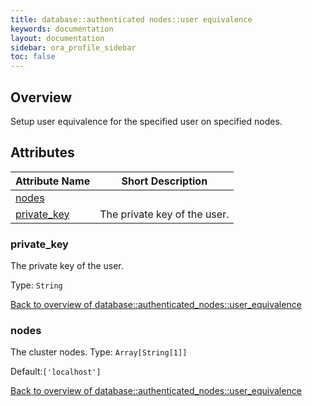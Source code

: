```yaml
---
title: database::authenticated nodes::user equivalence
keywords: documentation
layout: documentation
sidebar: ora_profile_sidebar
toc: false
---
```

## Overview

Setup user equivalence for the specified user on specified nodes.




## Attributes



Attribute Name                                                              | Short Description            |
--------------------------------------------------------------------------- | ---------------------------- |
[nodes](#database::authenticated_nodes::user_equivalence_nodes)             |                              |
[private_key](#database::authenticated_nodes::user_equivalence_private_key) | The private key of the user. |




### private_key<a name='database::authenticated_nodes::user_equivalence_private_key'>

The private key of the user.

Type: `String`


[Back to overview of database::authenticated_nodes::user_equivalence](#attributes)

### nodes<a name='database::authenticated_nodes::user_equivalence_nodes'>

The cluster nodes.
Type: `Array[String[1]]`

Default:`['localhost']`

[Back to overview of database::authenticated_nodes::user_equivalence](#attributes)
